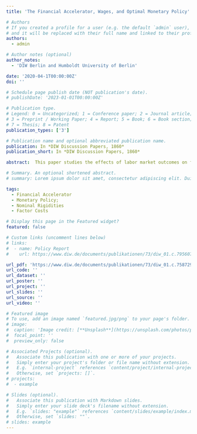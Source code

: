 ```yaml
---
title: 'The Financial Accelerator, Wages, and Optimal Monetary Policy'

# Authors
# If you created a profile for a user (e.g. the default `admin` user), write the username (folder name) here
# and it will be replaced with their full name and linked to their profile.
authors:
  - admin

# Author notes (optional)
author_notes:
  - 'DIW Berlin and Humboldt University of Berlin'

date: '2020-04-1T00:00:00Z'
doi: ''

# Schedule page publish date (NOT publication's date).
# publishDate: '2023-01-01T00:00:00Z'

# Publication type.
# Legend: 0 = Uncategorized; 1 = Conference paper; 2 = Journal article;
# 3 = Preprint / Working Paper; 4 = Report; 5 = Book; 6 = Book section;
# 7 = Thesis; 8 = Patent
publication_types: ['3']

# Publication name and optional abbreviated publication name.
publication: In *DIW Discussion Papers, 1860*
publication_short: In *DIW Discussion Papers, 1860*

abstract:  This paper studies the effects of labor market outcomes on firms’ loan demand and on credit intermediation. In a first step, I investigate how wages in the production sector affect bank net worth and the process of financial intermediation in partial equilibrium. Second, the role of the identified channels are studied in general equilibrium using a newKeynesian DSGE-model with financial frictions and an endogenous financial accelerator mechanism. Third, I investigate how perfect and imperfect labor markets, in a setting with interactions between production factor costs and the intermediation of credit, affect the transmission   mechanism of monetary policy. The analysis reveals that financial frictions reduce the factor demand elasticity of capital to a change in wages. This finding is relevant for the determination of optimal monetary policy, both for financial shocks and supply shocks inflation stabilization imposes high welfare costs. At the same time, stabilizing nominal wages becomes welfare beneficial by reducing both the volatility of the credit spread and the output gap.

# Summary. An optional shortened abstract.
# summary: Lorem ipsum dolor sit amet, consectetur adipiscing elit. Duis posuere tellus ac convallis placerat. Proin tincidunt magna sed ex sollicitudin condimentum.

tags: 
  - Financial Accelerator
  - Monetary Policy;
  - Nominal Rigidities
  - Factor Costs

# Display this page in the Featured widget?
featured: false

# Custom links (uncomment lines below)
# links:
#  - name: Policy Report
#    url: https://www.diw.de/documents/publikationen/73/diw_01.c.795607.de/dwr-20-32-1.pdf

url_pdf: 'https://www.diw.de/documents/publikationen/73/diw_01.c.758729.de/dp1860.pdf'
url_code: ''
url_dataset: ''
url_poster: ''
url_project: ''
url_slides: ''
url_source: ''
url_video: ''

# Featured image
# To use, add an image named `featured.jpg/png` to your page's folder.
# image:
#  caption: 'Image credit: [**Unsplash**](https://unsplash.com/photos/pLCdAaMFLTE)'
#  focal_point: ''
#  preview_only: false

# Associated Projects (optional).
#   Associate this publication with one or more of your projects.
#   Simply enter your project's folder or file name without extension.
#   E.g. `internal-project` references `content/project/internal-project/index.md`.
#   Otherwise, set `projects: []`.
# projects:
#  - example

# Slides (optional).
#   Associate this publication with Markdown slides.
#   Simply enter your slide deck's filename without extension.
#   E.g. `slides: "example"` references `content/slides/example/index.md`.
#   Otherwise, set `slides: ""`.
# slides: example
---
```

<!-- {{% callout note %}}
Click the _Cite_ button above to demo the feature to enable visitors to import publication metadata into their reference management software.
{{% /callout %}}

{{% callout note %}}
Create your slides in Markdown - click the _Slides_ button to check out the example.
{{% /callout %}} -->

<!-- News Coverage: [Handelsblatt](https://www.handelsblatt.com/finanzen/banken-versicherungen/banken/diw-studie-europaeische-einlagensicherung-wuerde-folgen-von-insolvenzwelle-mildern/26065636.html). -->
